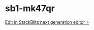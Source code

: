 # sb1-mk47qr

[Edit in StackBlitz next generation editor ⚡️](https://stackblitz.com/~/github.com/Cloutgenie/sb1-mk47qr)